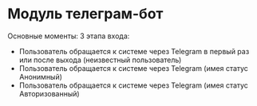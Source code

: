 # Модуль телеграм-бот

Основные моменты: 
3 этапа входа:
- Пользователь обращается к системе через Telegram в первый раз или после выхода (неизвестный пользователь)
- Пользователь обращается к системе через Telegram (имея статус Анонимный)
- Пользователь обращается к системе через Telegram (имея статус Авторизованный)

